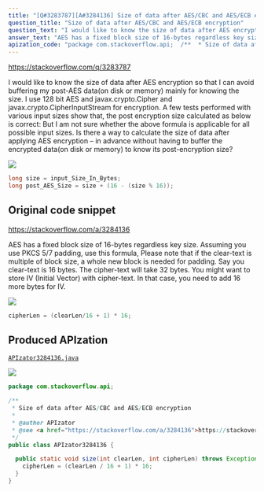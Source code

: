 ```yaml
---
title: "[Q#3283787][A#3284136] Size of data after AES/CBC and AES/ECB encryption"
question_title: "Size of data after AES/CBC and AES/ECB encryption"
question_text: "I would like to know the size of data after AES encryption so that I can avoid buffering my post-AES data(on disk or memory) mainly for knowing the size. I use 128 bit AES and javax.crypto.Cipher and javax.crypto.CipherInputStream for encryption. A few tests performed with various input sizes show that, the post encryption size calculated as below is correct: But I am not sure whether the above formula is applicable for all possible input sizes. Is there a way to calculate the size of data after applying AES encryption – in advance without having to buffer the encrypted data(on disk or memory) to know its post-encryption size?"
answer_text: "AES has a fixed block size of 16-bytes regardless key size. Assuming you use PKCS 5/7 padding, use this formula, Please note that if the clear-text is multiple of block size, a whole new block is needed for padding. Say you clear-text is 16 bytes. The cipher-text will take 32 bytes. You might want to store IV (Initial Vector) with cipher-text. In that case, you need to add 16 more bytes for IV."
apization_code: "package com.stackoverflow.api;  /**  * Size of data after AES/CBC and AES/ECB encryption  *  * @author APIzator  * @see <a href=\"https://stackoverflow.com/a/3284136\">https://stackoverflow.com/a/3284136</a>  */ public class APIzator3284136 {    public static void size(int clearLen, int cipherLen) throws Exception {     cipherLen = (clearLen / 16 + 1) * 16;   } }"
---
```


https://stackoverflow.com/q/3283787

I would like to know the size of data after AES encryption so that I can avoid buffering my post-AES data(on disk or memory) mainly for knowing the size.
I use 128 bit AES and javax.crypto.Cipher and javax.crypto.CipherInputStream for encryption.
A few tests performed with various input sizes show that, the post encryption size calculated as below is correct:
But I am not sure whether the above formula is applicable for all possible input sizes.
Is there a way to calculate the size of data after applying AES encryption – in advance without having to buffer the encrypted data(on disk or memory) to know its post-encryption size?


<div class="code-logo"><img src="/stackoverflow.png" /></div>

```java
long size = input_Size_In_Bytes; 
long post_AES_Size = size + (16 - (size % 16));
```


## Original code snippet

https://stackoverflow.com/a/3284136

AES has a fixed block size of 16-bytes regardless key size. Assuming you use PKCS 5/7 padding, use this formula,
Please note that if the clear-text is multiple of block size, a whole new block is needed for padding. Say you clear-text is 16 bytes. The cipher-text will take 32 bytes.
You might want to store IV (Initial Vector) with cipher-text. In that case, you need to add 16 more bytes for IV.

<div class="code-logo"><img src="/stackoverflow.png" /></div>

```java
cipherLen = (clearLen/16 + 1) * 16;
```

## Produced APIzation

[`APIzator3284136.java`](https://github.com/pasqualesalza/apization-temp/raw/main/data/search/APIzator3284136.java)

<div class="code-logo"><img src="/apizator.png" /></div>

```java
package com.stackoverflow.api;

/**
 * Size of data after AES/CBC and AES/ECB encryption
 *
 * @author APIzator
 * @see <a href="https://stackoverflow.com/a/3284136">https://stackoverflow.com/a/3284136</a>
 */
public class APIzator3284136 {

  public static void size(int clearLen, int cipherLen) throws Exception {
    cipherLen = (clearLen / 16 + 1) * 16;
  }
}

```